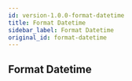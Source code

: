 ```yaml
---
id: version-1.0.0-format-datetime
title: Format Datetime
sidebar_label: Format Datetime
original_id: format-datetime
---
```


## Format Datetime